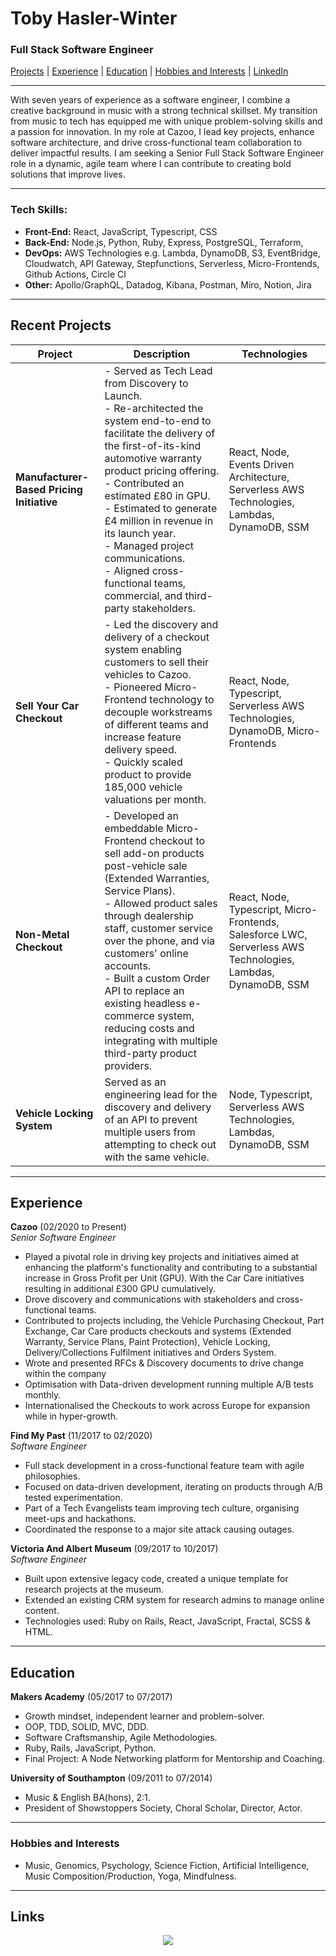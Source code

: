 # Toby Hasler-Winter

### Full Stack Software Engineer

[Projects](#projects) | [Experience](#experience) | [Education](#education) | [Hobbies and Interests](#hobbies-and-interests) | [LinkedIn](https://www.linkedin.com/in/toby-hasler-winter-16901227)

---

With seven years of experience as a software engineer, I combine a creative background in music with a strong technical skillset. My transition from music to tech has equipped me with unique problem-solving skills and a passion for innovation. In my role at Cazoo, I lead key projects, enhance software architecture, and drive cross-functional team collaboration to deliver impactful results. I am seeking a Senior Full Stack Software Engineer role in a dynamic, agile team where I can contribute to creating bold solutions that improve lives.

---

### Tech Skills:

- **Front-End:** React, JavaScript, Typescript, CSS
- **Back-End:** Node.js, Python, Ruby, Express, PostgreSQL, Terraform,
- **DevOps:** AWS Technologies e.g. Lambda, DynamoDB, S3, EventBridge, Cloudwatch, API Gateway, Stepfunctions, Serverless, Micro-Frontends, Github Actions, Circle CI
- **Other:** Apollo/GraphQL, Datadog, Kibana, Postman, Miro, Notion, Jira

---

## Recent Projects

| Project                                   | Description                                                                                                                                                                                                                                                                                                                                                                                                                         | Technologies                                                                                                  |
| ----------------------------------------- | ----------------------------------------------------------------------------------------------------------------------------------------------------------------------------------------------------------------------------------------------------------------------------------------------------------------------------------------------------------------------------------------------------------------------------------- | ------------------------------------------------------------------------------------------------------------- |
| **Manufacturer-Based Pricing Initiative** | - Served as Tech Lead from Discovery to Launch. <br>- Re-architected the system end-to-end to facilitate the delivery of the first-of-its-kind automotive warranty product pricing offering. <br>- Contributed an estimated £80 in GPU. <br>- Estimated to generate £4 million in revenue in its launch year. <br>- Managed project communications. <br>- Aligned cross-functional teams, commercial, and third-party stakeholders. | React, Node, Events Driven Architecture, Serverless AWS Technologies, Lambdas, DynamoDB, SSM                  |
| **Sell Your Car Checkout**                | - Led the discovery and delivery of a checkout system enabling customers to sell their vehicles to Cazoo. <br> - Pioneered Micro-Frontend technology to decouple workstreams of different teams and increase feature delivery speed. <br> - Quickly scaled product to provide 185,000 vehicle valuations per month.                                                                                                                 | React, Node, Typescript, Serverless AWS Technologies, DynamoDB, Micro-Frontends                               |
| **Non-Metal Checkout**                    | - Developed an embeddable Micro-Frontend checkout to sell add-on products post-vehicle sale (Extended Warranties, Service Plans). <br>- Allowed product sales through dealership staff, customer service over the phone, and via customers' online accounts. <br>- Built a custom Order API to replace an existing headless e-commerce system, reducing costs and integrating with multiple third-party product providers.          | React, Node, Typescript, Micro-Frontends, Salesforce LWC, Serverless AWS Technologies, Lambdas, DynamoDB, SSM |
| **Vehicle Locking System**                | Served as an engineering lead for the discovery and delivery of an API to prevent multiple users from attempting to check out with the same vehicle.                                                                                                                                                                                                                                                                                | Node, Typescript, Serverless AWS Technologies, Lambdas, DynamoDB, SSM                                         |

---

## Experience

**Cazoo** (02/2020 to Present) <br>
_Senior Software Engineer_

- Played a pivotal role in driving key projects and initiatives aimed at enhancing the platform's functionality and contributing to a substantial increase in Gross Profit per Unit (GPU). With the Car Care initiatives resulting in additional £300 GPU cumulatively.
- Drove discovery and communications with stakeholders and cross-functional teams.
- Contributed to projects including, the Vehicle Purchasing Checkout, Part Exchange, Car Care products checkouts and systems (Extended Warranty, Service Plans, Paint Protection), Vehicle Locking, Delivery/Collections Fulfilment initiatives and Orders System.
- Wrote and presented RFCs & Discovery documents to drive change within the company
- Optimisation with Data-driven development running multiple A/B tests monthly.
- Internationalised the Checkouts to work across Europe for expansion while in hyper-growth.

**Find My Past** (11/2017 to 02/2020) <br>
_Software Engineer_

- Full stack development in a cross-functional feature team with agile philosophies.
- Focused on data-driven development, iterating on products through A/B tested experimentation.
- Part of a Tech Evangelists team improving tech culture, organising meet-ups and hackathons.
- Coordinated the response to a major site attack causing outages.

**Victoria And Albert Museum** (09/2017 to 10/2017) <br>
_Software Engineer_

- Built upon extensive legacy code, created a unique template for research projects at the museum.
- Extended an existing CRM system for research admins to manage online content.
- Technologies used: Ruby on Rails, React, JavaScript, Fractal, SCSS & HTML.

---

## Education

**Makers Academy** (05/2017 to 07/2017)

- Growth mindset, independent learner and problem-solver.
- OOP, TDD, SOLID, MVC, DDD.
- Software Craftsmanship, Agile Methodologies.
- Ruby, Rails, JavaScript, Python.
- Final Project: A Node Networking platform for Mentorship and Coaching.

**University of Southampton** (09/2011 to 07/2014)

- Music & English BA(hons), 2:1.
- President of Showstoppers Society, Choral Scholar, Director, Actor.

---

### Hobbies and Interests

- Music, Genomics, Psychology, Science Fiction, Artificial Intelligence, Music Composition/Production, Yoga, Mindfulness.

---

## Links

<p align="center">
<a href="https://www.linkedin.com/in/toby-hasler-winter-16901227/">
<img src="https://img.shields.io/badge/LinkedIn-0077B5?style=for-the-badge&logo=linkedin&logoColor=white"></a>
</p>

